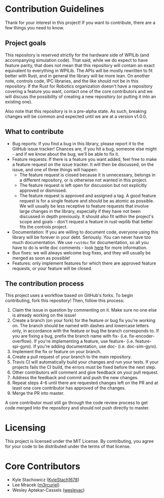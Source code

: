 # Contribution Guidelines
Thank for your interest in this project! If you want to contribute, there are a few things you need to know.

## Project goals
This repository is reserved strictly for the hardware side of WPILib (and accompanying simulation code). That said,
while we do expect to have feature parity, that does not mean that this repository will contain an exact equivalent to
everything in WPILib. The APIs will be mostly rewritten to fit better with Rust, and in general the library will be
more lean. On another note, controls code, IPC libraries, and the like should not be in this repository. If the Rust
for Robotics organization doesn't have a repository covering a feature you want, contact one of the core contributors
and we will discuss the possibility of creating a new repository (or putting it into an existing one).

Also note that this repository is in a pre-alpha state. As such, breaking changes will be common and expected until we
are at a version v1.0.0.

## What to contribute
 - Bug reports: If you find a bug in this library, please report it to the GitHub issue tracker! Chances are, if you hit
   a bug, someone else might - and if we know about the bug, we'll be able to fix it.
 - Feature requests: If there is a feature you want added, feel free to make a feature request on the issue tracker. It
   will then be discussed, on the issue, and one of three things will happen:
    - The feature request is closed because it is unnecessary, belongs in a different repository, or is otherwise not
      wanted in this project.
    - The feature request is left open for discussion but not explicitly approved or dismissed.
    - The feature request is approved and assigned a <feature> tag.
   A good feature request is for a single feature and should be as atomic as possible. We will usually be less receptive
   to feature requests that involve large changes in the library, especially if they have not been discussed in depth
   previously. It should also fit within the project's scope and goals - don't request a feature in rust-wpilib that
   better fits the controls project.
 - Documentation: If you are willing to document code, everyone using this library will be forever in your debt.
   Seriously. You can never have too much documentation. We use `rustdoc` for documentation, so all you have to do is
   write doc comments - look [here](http://rustbyexample.com/meta/doc.html) for more information.
 - Bux fixes: we will always welcome bug fixes, and they will usually be merged as soon as possible!
 - Features: only implement features for which there are approved feature requests, or your feature will be closed.

## The contribution process
This project uses a workflow based on GitHub's forks. To begin contributing, fork this repository! Then, follow this
process:
 1. Claim the issue in question by commenting on it. Make sure no one else is already working on the issue!
 2. Create a branch (on your fork) for the feature or bug fix you're working on. The branch should be named with dashes
    and lowercase letters only, in accordance with the feature or bug the branch corresponds to. If you are fixing a
    bug, prefix the branch name with fix- (i.e. fix-encoder-overflow). If you're implementing a feature, use feature-
    (i.e. feature-spi-gyro). If you're adding documentation, use doc- (i.e. doc-sim-gyro).
 3. Implement the fix or feature on your branch.
 4. Create a pull request of your branch to the main repository.
 5. Travis CI will automatically build your changes and run your tests. If your projects fails the CI build, the errors
    must be fixed before the next step.
 6. Other contributors will comment and give feedback on your pull request.
 7. Address the feedback and commit and push the new changes.
 8. Repeat steps 4-6 until there are requested changes left on the PR and at least one core contributor has approved of
    the changes.
 9. Merge the PR into master.

A core contributor must still go through the code review process to get code merged into the repository and should not
push directly to master.

# Licensing
This project is licensed under the MIT License. By contributing, you agree for your code to be distributed under the
terms of that license.

# Core Contributors
 - Kyle Stachowicz ([KyleStach1678](https://github.com/kylestach1678))
 - Lee Mracek ([m3rcuriel](https://github.com/m3rcuriel))
 - Wesley Aptekar-Cassels ([wesleyac](https://github.com/wesleyac))
